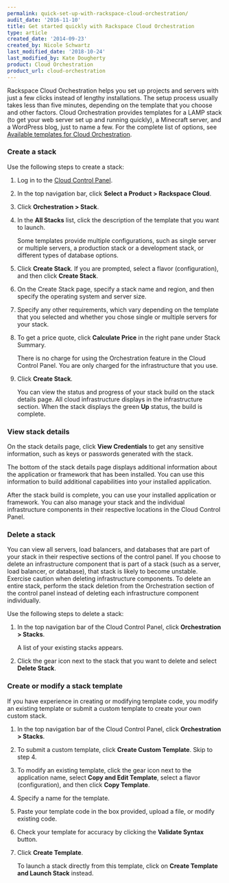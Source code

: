 ```yaml
---
permalink: quick-set-up-with-rackspace-cloud-orchestration/
audit_date: '2016-11-10'
title: Get started quickly with Rackspace Cloud Orchestration
type: article
created_date: '2014-09-23'
created_by: Nicole Schwartz
last_modified_date: '2018-10-24'
last_modified_by: Kate Dougherty
product: Cloud Orchestration
product_url: cloud-orchestration
---
```


Rackspace Cloud Orchestration helps you set up projects and servers with just a
few clicks instead of lengthy installations. The setup process usually takes
less than five minutes, depending on the template that you choose and other
factors. Cloud Orchestration provides templates for a LAMP stack (to get your
web server set up and running quickly), a Minecraft server, and a WordPress
blog, just to name a few. For the complete list of options, see
[Available templates for Cloud
Orchestration](/how-to/available-templates-for-cloud-orchestration).

### Create a stack

Use the following steps to create a stack:

1. Log in to the [Cloud Control Panel](https://login.rackspace.com/).

2. In the top navigation bar, click **Select a Product > Rackspace Cloud**.

3. Click **Orchestration > Stack**.

4. In the **All Stacks** list, click the description of the template that you
want to launch.

   Some templates provide multiple configurations, such as single server or
   multiple servers, a production stack or a development stack, or
   different types of database options.

5. Click **Create Stack**. If you are prompted, select a flavor (configuration), and then click **Create Stack**.

6. On the Create Stack page, specify a stack name and region, and then specify
the operating system and server size.

7. Specify any other requirements, which vary depending on the template that
you selected and whether you chose single or multiple servers for your stack.

8. To get a price quote, click **Calculate Price** in the right pane under
Stack Summary.

   There is no charge for using the Orchestration feature in the Cloud Control Panel. You are only charged for the infrastructure that you use.

9. Click **Create Stack**.

    You can view the status and progress of your stack build on the stack
    details page. All cloud infrastructure displays in the infrastructure
    section. When the stack displays the green **Up** status, the build is
    complete.

### View stack details

On the stack details page, click **View Credentials** to get any sensitive
information, such as keys or passwords generated with the stack.

The bottom of the stack details page displays additional information about the
application or framework that has been installed. You can use this information
to build additional capabilities into your installed application.

After the stack build is complete, you can use your installed application or
framework. You can also manage your stack and the individual infrastructure
components in their respective locations in the Cloud Control Panel.

### Delete a stack

You can view all servers, load balancers, and databases that are part of your
stack in their respective sections of the control panel. If you choose to
delete an infrastructure component that is part of a stack (such as a server,
load balancer, or database), that stack is likely to become unstable. Exercise
caution when deleting infrastructure components. To delete an entire stack,
perform the stack deletion from the Orchestration section of the control panel
instead of deleting each infrastructure component individually.

Use the following steps to delete a stack:

1. In the top navigation bar of the Cloud Control Panel, click
   **Orchestration > Stacks**.

    A list of your existing stacks appears.

2. Click the gear icon next to the stack that you want to delete and select
   **Delete Stack**.

### Create or modify a stack template

If you have experience in creating or modifying template code, you modify an
existing template or submit a custom template to create your own custom stack.

1. In the top navigation bar of the Cloud Control Panel, click **Orchestration > Stacks**.

2. To submit a custom template, click **Create Custom Template**. Skip to step 4.

3. To modify an existing template, click the gear icon next to the application
name, select **Copy and Edit Template**, select a flavor (configuration), and
then click **Copy Template**.

4. Specify a name for the template.

5. Paste your template code in the box provided, upload a file, or modify
existing code.

6. Check your template for accuracy by clicking the **Validate Syntax** button.

7. Click **Create Template**.

   To launch a stack directly from this template, click on **Create Template
   and Launch Stack** instead.
